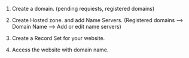 1. Create a domain. (pending requiests, registered domains)

2. Create Hosted zone. and add Name Servers. (Registered domains --> Domain Name --> Add or edit name servers)

3. Create a Record Set for your website.

4. Access the website with domain name.
